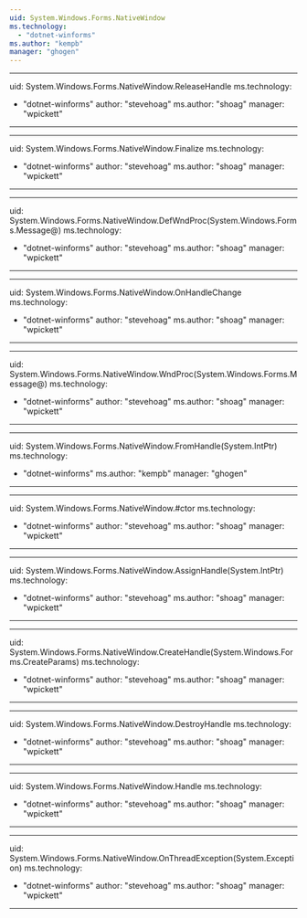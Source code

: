 ```yaml
---
uid: System.Windows.Forms.NativeWindow
ms.technology: 
  - "dotnet-winforms"
ms.author: "kempb"
manager: "ghogen"
---
```


---
uid: System.Windows.Forms.NativeWindow.ReleaseHandle
ms.technology: 
  - "dotnet-winforms"
author: "stevehoag"
ms.author: "shoag"
manager: "wpickett"
---

---
uid: System.Windows.Forms.NativeWindow.Finalize
ms.technology: 
  - "dotnet-winforms"
author: "stevehoag"
ms.author: "shoag"
manager: "wpickett"
---

---
uid: System.Windows.Forms.NativeWindow.DefWndProc(System.Windows.Forms.Message@)
ms.technology: 
  - "dotnet-winforms"
author: "stevehoag"
ms.author: "shoag"
manager: "wpickett"
---

---
uid: System.Windows.Forms.NativeWindow.OnHandleChange
ms.technology: 
  - "dotnet-winforms"
author: "stevehoag"
ms.author: "shoag"
manager: "wpickett"
---

---
uid: System.Windows.Forms.NativeWindow.WndProc(System.Windows.Forms.Message@)
ms.technology: 
  - "dotnet-winforms"
author: "stevehoag"
ms.author: "shoag"
manager: "wpickett"
---

---
uid: System.Windows.Forms.NativeWindow.FromHandle(System.IntPtr)
ms.technology: 
  - "dotnet-winforms"
ms.author: "kempb"
manager: "ghogen"
---

---
uid: System.Windows.Forms.NativeWindow.#ctor
ms.technology: 
  - "dotnet-winforms"
author: "stevehoag"
ms.author: "shoag"
manager: "wpickett"
---

---
uid: System.Windows.Forms.NativeWindow.AssignHandle(System.IntPtr)
ms.technology: 
  - "dotnet-winforms"
author: "stevehoag"
ms.author: "shoag"
manager: "wpickett"
---

---
uid: System.Windows.Forms.NativeWindow.CreateHandle(System.Windows.Forms.CreateParams)
ms.technology: 
  - "dotnet-winforms"
author: "stevehoag"
ms.author: "shoag"
manager: "wpickett"
---

---
uid: System.Windows.Forms.NativeWindow.DestroyHandle
ms.technology: 
  - "dotnet-winforms"
author: "stevehoag"
ms.author: "shoag"
manager: "wpickett"
---

---
uid: System.Windows.Forms.NativeWindow.Handle
ms.technology: 
  - "dotnet-winforms"
author: "stevehoag"
ms.author: "shoag"
manager: "wpickett"
---

---
uid: System.Windows.Forms.NativeWindow.OnThreadException(System.Exception)
ms.technology: 
  - "dotnet-winforms"
author: "stevehoag"
ms.author: "shoag"
manager: "wpickett"
---
